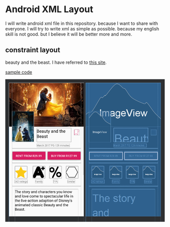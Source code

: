 # Android XML Layout

I will write android xml file in this repository. because I want to share with everyone. I will try to write xml as simple as possible. because my english skill is not good. but I believe it will be better more and more. 



## constraint layout
beauty and the beast.
I have referred to [this site](https://riggaroo.co.za/constraintlayout-guidelines-barriers-chains-groups/).

[sample code](ConstraintLayout_Study/)

![](ConstraintLayout_Study\doc\constraint_layout_beauty_and_the_beast.png)


